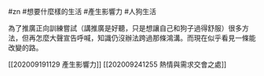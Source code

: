 #zn #想要什麼樣的生活 #產生影響力 #人狗生活 

為了推廣正向訓練嘗試（講推廣是好聽，只是想讓自己和狗子過得舒服）很多方法，但再怎麼大聲宣告呼喊，知識仍沒辦法跨過那條鴻溝。而現在似乎看見一條能改變的路。

[[202009191129 產生影響力]]
[[202009241255 熱情與需求交會之處]]